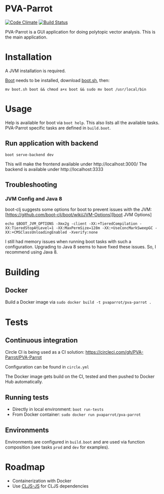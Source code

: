 # PVA-Parrot
[![Code Climate](https://codeclimate.com/github/PVA-Parrot/PVA-Parrot/badges/gpa.svg)](https://codeclimate.com/github/PVA-Parrot/PVA-Parrot)
[![Build Status](https://circleci.com/gh/PVA-Parrot/PVA-Parrot.svg?style=shield&circle-token=24f51fc606459d9ab4e663493f91bf07cb16f584)](https://circleci.com/gh/PVA-Parrot/PVA-Parrot)

PVA-Parrot is a GUI application for doing polytopic vector analysis. This is the
main application.

# Installation
A JVM installation is required.

[Boot][1] needs to be installed, download [boot.sh][2], then:

`mv boot.sh boot && chmod a+x boot && sudo mv boot /usr/local/bin`

# Usage

Help is available for boot via `boot help`. This also lists all the available
tasks. PVA-Parrot specific tasks are defined in `build.boot`.

## Run application with backend

`boot serve-backend dev`

This will make the frontend available under http://localhost:3000/
The backend is available under http://localhost:3333

## Troubleshooting
### JVM Config and Java 8

boot-clj suggests some options for boot to prevent issues with the JVM:
[https://github.com/boot-clj/boot/wiki/JVM-Options][boot JVM Options]

`echo $BOOT_JVM_OPTIONS -Xmx2g -client -XX:+TieredCompilation -XX:TieredStopAtLevel=1 -XX:MaxPermSize=128m -XX:+UseConcMarkSweepGC -XX:+CMSClassUnloadingEnabled -Xverify:none`

I still had memory issues when running boot tasks with such a configuration.
Upgrading to Java 8 seems to have fixed these issues. So, I recommend using
Java 8.

# Building

## Docker

Build a Docker image via `sudo docker build -t pvaparrot/pva-parrot .`

# Tests

## Continuous integration

Circle CI is being used as a CI solution:
https://circleci.com/gh/PVA-Parrot/PVA-Parrot

Configuration can be found in `circle.yml`

The Docker image gets build on the CI, tested and then pushed to Docker Hub
automatically.

## Running tests

- Directly in local environment: `boot run-tests`
- From Docker container: `sudo docker run pvaparrot/pva-parrot`

## Environments

Environments are configured in `build.boot` and are used via function
composition (see tasks `prod` and `dev` for examples).

# Roadmap

- Containerization with Docker
- Use [CLJS-JS][3] for CLJS dependencies

[1]: http://boot-clj.com/
[2]: https://github.com/boot-clj/boot/releases/download/2.0.0/boot.sh
[3]: https://github.com/cljsjs/packages
